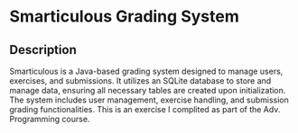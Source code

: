 # Smarticulous Grading System

## Description

Smarticulous is a Java-based grading system designed to manage users, exercises, and submissions. It utilizes an SQLite database to store and manage data, ensuring all necessary tables are created upon initialization.
The system includes user management, exercise handling, and submission grading functionalities.
This is an exercise I complited as part of the Adv. Programming course.
